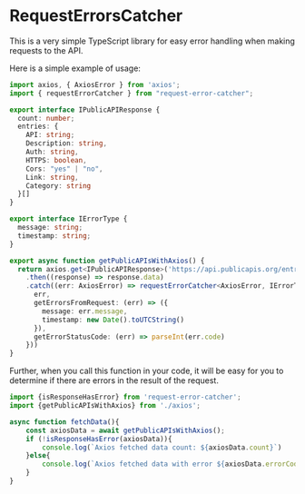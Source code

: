 # RequestErrorsCatcher

This is a very simple TypeScript library for easy error handling when making requests to the API.

Here is a simple example of usage:


```ts
import axios, { AxiosError } from 'axios';
import { requestErrorCatcher } from "request-error-catcher";

export interface IPublicAPIResponse {
  count: number;
  entries: {
    API: string;
    Description: string,
    Auth: string,
    HTTPS: boolean,
    Cors: "yes" | "no",
    Link: string,
    Category: string
  }[]
}

export interface IErrorType {
  message: string;
  timestamp: string;
}

export async function getPublicAPIsWithAxios() {
  return axios.get<IPublicAPIResponse>('https://api.publicapis.org/entries')
    .then((response) => response.data)
    .catch((err: AxiosError) => requestErrorCatcher<AxiosError, IErrorType>({
      err,
      getErrorsFromRequest: (err) => ({
        message: err.message,
        timestamp: new Date().toUTCString()
      }),
      getErrorStatusCode: (err) => parseInt(err.code)
    }))
}
```

Further, when you call this function in your code, it will be easy for you to determine if there are errors in the result of the request.

```ts
import {isResponseHasError} from 'request-error-catcher';
import {getPublicAPIsWithAxios} from './axios';

async function fetchData(){
    const axiosData = await getPublicAPIsWithAxios();
    if (!isResponseHasError(axiosData)){
        console.log(`Axios fetched data count: ${axiosData.count}`)
    }else{
        console.log(`Axios fetched data with error ${axiosData.errorCode}`)
    }
}
```
